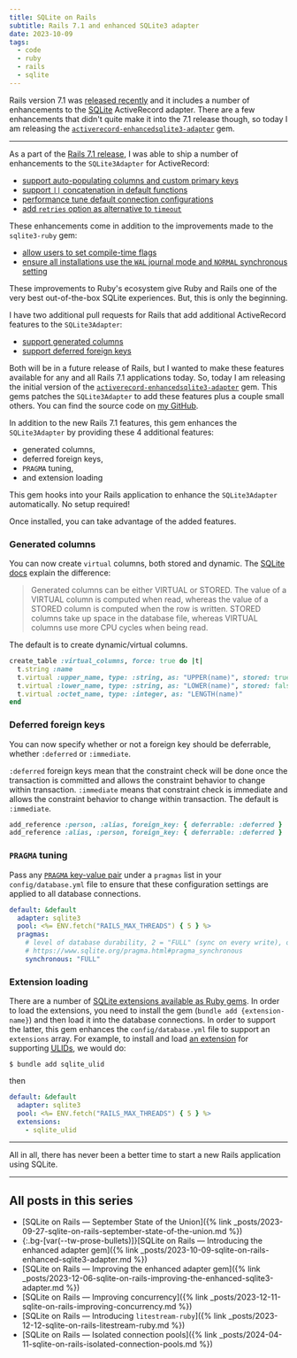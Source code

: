 ```yaml
---
title: SQLite on Rails
subtitle: Rails 7.1 and enhanced SQLite3 adapter
date: 2023-10-09
tags:
  - code
  - ruby
  - rails
  - sqlite
---
```


Rails version 7.1 was [released recently](https://rubyonrails.org/2023/10/5/Rails-7-1-0-has-been-released) and it includes a number of enhancements to the [SQLite](https://www.sqlite.org/index.html) ActiveRecord adapter. There are a few enhancements that didn't quite make it into the 7.1 release though, so today I am releasing the [`activerecord-enhancedsqlite3-adapter`](https://rubygems.org/gems/activerecord-enhancedsqlite3-adapter) gem.

<!--/summary-->

- - -

As a part of the [Rails 7.1 release](https://edgeguides.rubyonrails.org/7_1_release_notes.html), I was able to ship a number of enhancements to the `SQLite3Adapter` for ActiveRecord:

* [support auto-populating columns and custom primary keys](https://github.com/rails/rails/pull/49290)
* [support `||` concatenation in default functions](https://github.com/rails/rails/pull/49287)
* [performance tune default connection configurations](https://github.com/rails/rails/pull/49349)
* [add `retries` option as alternative to `timeout`](https://github.com/rails/rails/pull/49352)

These enhancements come in addition to the improvements made to the `sqlite3-ruby` gem:

* [allow users to set compile-time flags](https://github.com/sparklemotion/sqlite3-ruby/pull/402)
* [ensure all installations use the `WAL` journal mode and `NORMAL` synchronous setting](https://github.com/sparklemotion/sqlite3-ruby/pull/408)

These improvements to Ruby's ecosystem give Ruby and Rails one of the very best out-of-the-box SQLite experiences. But, this is only the beginning.

I have two additional pull requests for Rails that add additional ActiveRecord features to the `SQLite3Adapter`:

* [support generated columns](https://github.com/rails/rails/pull/49346)
* [support deferred foreign keys](https://github.com/rails/rails/pull/49376)

Both will be in a future release of Rails, but I wanted to make these features available for any and all Rails 7.1 applications today. So, today I am releasing the initial version of the [`activerecord-enhancedsqlite3-adapter`](https://rubygems.org/gems/activerecord-enhancedsqlite3-adapter) gem. This gems patches the `SQLite3Adapter` to add these features plus a couple small others. You can find the source code on [my GitHub](https://github.com/fractaledmind/activerecord-enhancedsqlite3-adapter).

In addition to the new Rails 7.1 features, this gem enhances the `SQLite3Adapter` by providing these 4 additional features:

* generated columns,
* deferred foreign keys,
* `PRAGMA` tuning,
* and extension loading

This gem hooks into your Rails application to enhance the `SQLite3Adapter` automatically. No setup required!

Once installed, you can take advantage of the added features.

### Generated columns

You can now create `virtual` columns, both stored and dynamic. The [SQLite docs](https://www.sqlite.org/gencol.html) explain the difference:

> Generated columns can be either VIRTUAL or STORED. The value of a VIRTUAL column is computed when read, whereas the value of a STORED column is computed when the row is written. STORED columns take up space in the database file, whereas VIRTUAL columns use more CPU cycles when being read.

The default is to create dynamic/virtual columns.

```ruby
create_table :virtual_columns, force: true do |t|
  t.string :name
  t.virtual :upper_name, type: :string, as: "UPPER(name)", stored: true
  t.virtual :lower_name, type: :string, as: "LOWER(name)", stored: false
  t.virtual :octet_name, type: :integer, as: "LENGTH(name)"
end
```

### Deferred foreign keys

You can now specify whether or not a foreign key should be deferrable, whether `:deferred` or `:immediate`.

`:deferred` foreign keys mean that the constraint check will be done once the transaction is committed and allows the constraint behavior to change within transaction. `:immediate` means that constraint check is immediate and allows the constraint behavior to change within transaction. The default is `:immediate`.

```ruby
add_reference :person, :alias, foreign_key: { deferrable: :deferred }
add_reference :alias, :person, foreign_key: { deferrable: :deferred }
```

### `PRAGMA` tuning

Pass any [`PRAGMA` key-value pair](https://www.sqlite.org/pragma.html) under a `pragmas` list in your `config/database.yml` file to ensure that these configuration settings are applied to all database connections.

```yaml
default: &default
  adapter: sqlite3
  pool: <%= ENV.fetch("RAILS_MAX_THREADS") { 5 } %>
  pragmas:
    # level of database durability, 2 = "FULL" (sync on every write), other values include 1 = "NORMAL" (sync every 1000 written pages) and 0 = "NONE"
    # https://www.sqlite.org/pragma.html#pragma_synchronous
    synchronous: "FULL"
```

### Extension loading

There are a number of [SQLite extensions available as Ruby gems](https://github.com/asg017/sqlite-ecosystem). In order to load the extensions, you need to install the gem (`bundle add {extension-name}`) and then load it into the database connections. In order to support the latter, this gem enhances the `config/database.yml` file to support an `extensions` array. For example, to install and load [an extension](https://github.com/asg017/sqlite-ulid) for supporting [<abbr title="Universally Unique Lexicographically Sortable Identifiers">ULIDs</abbr>](https://github.com/ulid/spec), we would do:

```shell
$ bundle add sqlite_ulid
```

then

```yaml
default: &default
  adapter: sqlite3
  pool: <%= ENV.fetch("RAILS_MAX_THREADS") { 5 } %>
  extensions:
    - sqlite_ulid
```

- - -

All in all, there has never been a better time to start a new Rails application using SQLite.

- - -

## All posts in this series

* [SQLite on Rails — September State of the Union]({% link _posts/2023-09-27-sqlite-on-rails-september-state-of-the-union.md %})
* {:.bg-[var(--tw-prose-bullets)]}[SQLite on Rails — Introducing the enhanced adapter gem]({% link _posts/2023-10-09-sqlite-on-rails-enhanced-sqlite3-adapter.md %})
* [SQLite on Rails — Improving the enhanced adapter gem]({% link _posts/2023-12-06-sqlite-on-rails-improving-the-enhanced-sqlite3-adapter.md %})
* [SQLite on Rails — Improving concurrency]({% link _posts/2023-12-11-sqlite-on-rails-improving-concurrency.md %})
* [SQLite on Rails — Introducing `litestream-ruby`]({% link _posts/2023-12-12-sqlite-on-rails-litestream-ruby.md %})
* [SQLite on Rails — Isolated connection pools]({% link _posts/2024-04-11-sqlite-on-rails-isolated-connection-pools.md %})
